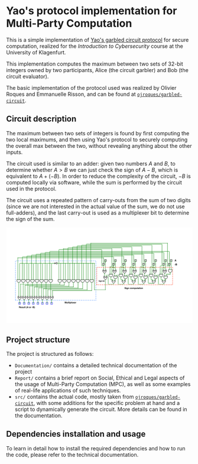 # Yao's protocol implementation for Multi-Party Computation

This is a simple implementation of [Yao's garbled circuit protocol](https://en.wikipedia.org/wiki/Garbled_circuit) for secure computation, realized for the *Introduction to Cybersecurity* course at the University of Klagenfurt.

This implementation computes the maximum between two sets of 32-bit integers owned by two participants, Alice (the circuit garbler) and Bob (the circuit evaluator).

The basic implementation of the protocol used was realized by Olivier Roques and Emmanuelle Risson, and can be found at [`ojroques/garbled-circuit`](https://github.com/ojroques/garbled-circuit).

## Circuit description

The maximum between two sets of integers is found by first computing the two local maximums, and then using Yao's protocol to securely computing the overall max between the two, without revealing anything about the other inputs.

The circuit used is similar to an adder: given two numbers $A$ and $B$, to determine whether $A > B$ we can just check the sign of $A - B$, which is equivalent to $A + (-B)$. In order to reduce the complexity of the circuit, $-B$ is computed locally via software, while the sum is performed by the circuit used in the protocol.

The circuit uses a repeated pattern of carry-outs from the sum of two digits (since we are not interested in the actual value of the sum, we do not use full-adders), and the last carry-out is used as a multiplexer bit to determine the sign of the sum.

![Circuit description](./Documentation/tex_src/figures/max.png)

## Project structure

The project is structured as follows:

- `Documentation/` contains a detailed technical documentation of the project
- `Report/` contains a brief report on Social, Ethical and Legal aspects of the usage of Multi-Party Computation (MPC), as well as some examples of real-life applications of such techniques.
- `src/` contains the actual code, mostly taken from [`ojroques/garbled-circuit`](https://github.com/ojroques/garbled-circuit), with some additions for the specific problem at hand and a script to dynamically generate the circuit. More details can be found in the documentation.

## Dependencies installation and usage

To learn in detail how to install the required dependencies and how to run the code, please refer to the technical documentation.